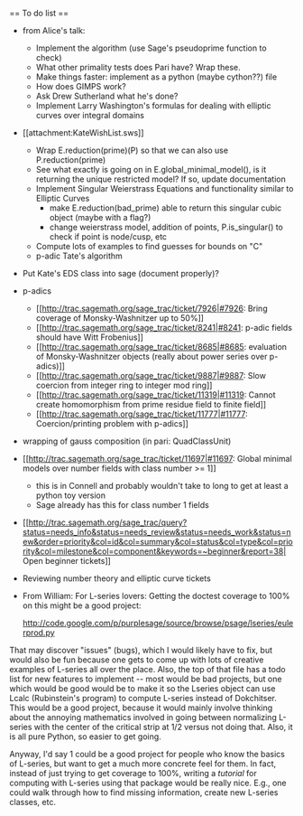 == To do list ==

* from Alice's talk:
  * Implement the algorithm (use Sage's pseudoprime function to check)
  * What other primality tests does Pari have? Wrap these.
  * Make things faster: implement as a python (maybe cython??) file
  * How does GIMPS work?
  * Ask Drew Sutherland what he's done?
  * Implement Larry Washington's formulas for dealing with elliptic curves over integral domains

* [[attachment:KateWishList.sws]]
  * Wrap E.reduction(prime)(P) so that we can also use P.reduction(prime)
  * See what exactly is going on in E.global_minimal_model(), is it returning the unique restricted model?  If so, update documentation
  * Implement Singular Weierstrass Equations and functionality similar to Elliptic Curves
     * make E.reduction(bad_prime) able to return this singular cubic object (maybe with a flag?)
     * change weierstrass model, addition of points, P.is_singular() to check if point is node/cusp, etc
  * Compute lots of examples to find guesses for bounds on "C"
  * p-adic Tate's algorithm

* Put Kate's EDS class into sage (document properly)?

* p-adics
  * [[http://trac.sagemath.org/sage_trac/ticket/7926|#7926: Bring coverage of Monsky-Washnitzer up to 50%]]
  * [[http://trac.sagemath.org/sage_trac/ticket/8241|#8241: p-adic fields should have Witt Frobenius]]
  * [[http://trac.sagemath.org/sage_trac/ticket/8685|#8685: evaluation of Monsky-Washnitzer objects (really about power series over p-adics)]]
  * [[http://trac.sagemath.org/sage_trac/ticket/9887|#9887: Slow coercion from integer ring to integer mod ring]]
  * [[http://trac.sagemath.org/sage_trac/ticket/11319|#11319: Cannot create homomorphism from prime residue field to finite field]]
  * [[http://trac.sagemath.org/sage_trac/ticket/11777|#11777: Coercion/printing problem with p-adics]]

* wrapping of gauss composition (in pari: QuadClassUnit)

* [[http://trac.sagemath.org/sage_trac/ticket/11697|#11697: Global minimal models over number fields with class number >= 1]] 
    * this is in Connell and probably wouldn't take to long to get at least a python toy version
    * Sage already has this for class number 1 fields

* [[http://trac.sagemath.org/sage_trac/query?status=needs_info&status=needs_review&status=needs_work&status=new&order=priority&col=id&col=summary&col=status&col=type&col=priority&col=milestone&col=component&keywords=~beginner&report=38| Open beginner tickets]]

* Reviewing number theory and elliptic curve tickets

* From William: For L-series lovers:  Getting the doctest coverage to 100% on this
might be a good project:

  http://code.google.com/p/purplesage/source/browse/psage/lseries/eulerprod.py

That may discover "issues" (bugs), which I would likely have to fix,
but would also be fun because one gets to come up with lots of
creative examples of L-series all over the place.   Also, the top of
that file has a todo list for new features to implement -- most would
be bad projects, but one which would be good would be to make it so
the Lseries object can use Lcalc (Rubinstein's program) to compute
L-series instead of Dokchitser.  This would be a good project, because
it would mainly involve thinking about the annoying mathematics
involved in going between normalizing L-series with the center of the
critical strip at 1/2 versus not doing that.  Also, it is all pure
Python, so easier to get going.

Anyway, I'd say 1 could be a good project for people who know the
basics of L-series, but want to get a much more concrete feel for
them.  In fact, instead of just trying to get coverage to 100%,
writing a *tutorial* for computing with L-series using that package
would be really nice.   E.g., one could walk through how to find
missing information, create new L-series classes, etc.
